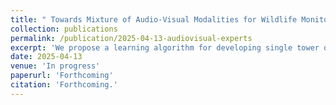 ```yaml
--- 
title: " Towards Mixture of Audio-Visual Modalities for Wildlife Monitoring on the Edge." 
collection: publications 
permalink: /publication/2025-04-13-audiovisual-experts 
excerpt: 'We propose a learning algorithm for developing single tower on device edge mixture of experts models for hybrid vision transformers (convolution/transformer based), with downstream application towards efficient temporally-aligned multimodal sensor fusion in off-grid settings.' 
date: 2025-04-13 
venue: 'In progress' 
paperurl: 'Forthcoming' 
citation: 'Forthcoming.' 
---
```

